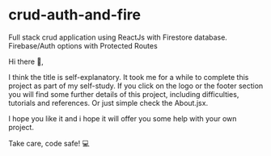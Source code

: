 # crud-auth-and-fire
Full stack crud application using ReactJs with Firestore database. Firebase/Auth options with Protected Routes

Hi there 👋,

I think the title is self-explanatory. 
It took me for a while to complete this project as part of my self-study.
If you click on the logo or the footer section you will find some further details of this project, 
including difficulties, tutorials and references. Or just simple check the About.jsx.

I hope you like it and i hope it will offer you some help with your own project. 

Take care, code safe! 💻
